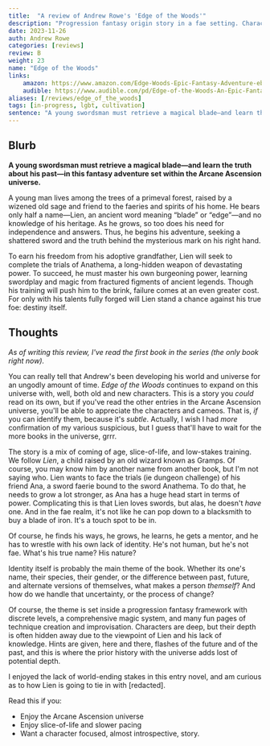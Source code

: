 ```yaml
---
title:  "A review of Andrew Rowe's 'Edge of the Woods'"
description: "Progression fantasy origin story in a fae setting. Character focused, low stakes, and slife-of-life."
date: 2023-11-26
auth: Andrew Rowe
categories: [reviews]
review: B
weight: 23
name: "Edge of the Woods"
links:
    amazon: https://www.amazon.com/Edge-Woods-Epic-Fantasy-Adventure-ebook/dp/B0C6V3BCV7
    audible: https://www.audible.com/pd/Edge-of-the-Woods-An-Epic-Fantasy-Adventure-Audiobook/B0C6RCB8K2
aliases: [/reviews/edge_of_the_woods]
tags: [in-progress, lgbt, cultivation]
sentence: "A young swordsman must retrieve a magical blade—and learn the truth about his past."
---
```




## Blurb

**A young swordsman must retrieve a magical blade—and learn the truth about his past—in this fantasy adventure set within the Arcane Ascension universe.**

A young man lives among the trees of a primeval forest, raised by a wizened old sage and friend to the faeries and spirits of his home. He bears only half a name—Lien, an ancient word meaning “blade” or “edge”—and no knowledge of his heritage. As he grows, so too does his need for independence and answers. Thus, he begins his adventure, seeking a shattered sword and the truth behind the mysterious mark on his right hand.

To earn his freedom from his adoptive grandfather, Lien will seek to complete the trials of Anathema, a long-hidden weapon of devastating power. To succeed, he must master his own burgeoning power, learning swordplay and magic from fractured figments of ancient legends. Though his training will push him to the brink, failure comes at an even greater cost. For only with his talents fully forged will Lien stand a chance against his true foe: destiny itself.

## Thoughts

*As of writing this review, I've read the first book in the series (the only book right now).*

You can really tell that Andrew's been developing his world and universe for an ungodly amount of time. *Edge of the Woods* continues to expand on this universe with, well, both old and new characters. This is a story you *could* read on its own, but if you've read the other entries in the Arcane Ascension universe, you'll be able to appreciate the characters and cameos. That is, *if* you can identify them, because it's *subtle*. Actually, I wish I had *more* confirmation of my various suspicious, but I guess that'll have to wait for the more books in the universe, grrr.

The story is a mix of coming of age, slice-of-life, and low-stakes training. We follow *Lien*, a child raised by an old wizard known as Gramps. Of course, you may know him by another name from another book, but I'm not saying who. Lien wants to face the trials (ie dungeon challenge) of his friend Ana, a sword faerie bound to the sword Anathema. To do that, he needs to grow a lot stronger, as Ana has a huge head start in terms of power. Complicating this is that Lien loves swords, but alas, he doesn't *have* one. And in the fae realm, it's not like he can pop down to a blacksmith to buy a blade of iron. It's a touch spot to be in.

Of course, he finds his ways, he grows, he learns, he gets a mentor, and he has to wrestle with his own lack of identity. He's not human, but he's not fae. What's his true name? His nature?

Identity itself is probably the main theme of the book. Whether its one's name, their species, their gender, or the difference between past, future, and alternate versions of themselves, what makes a person *themself*? And how do we handle that uncertainty, or the process of change?

Of course, the theme is set inside a progression fantasy framework with discrete levels, a comprehensive magic system, and many fun pages of technique creation and improvisation. Characters are deep, but their depth is often hidden away due to the viewpoint of Lien and his lack of knowledge. Hints are given, here and there, flashes of the future and of the past, and this is where the prior history with the universe adds lost of potential depth.

I enjoyed the lack of world-ending stakes in this entry novel, and am curious as to how Lien is going to tie in with [redacted].

Read this if you:

* Enjoy the Arcane Ascension universe
* Enjoy slice-of-life and slower pacing
* Want a character focused, almost introspective, story.

